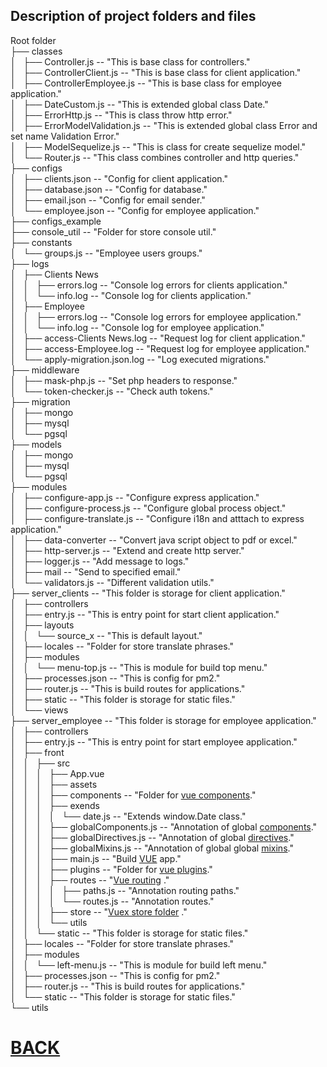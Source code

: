 ## Description of project folders and files  
Root folder  
├── classes   
│   ├── Controller.js  -- "This is base class for controllers."  
│   ├── ControllerClient.js  -- "This is base class for client application."  
│   ├── ControllerEmployee.js  -- "This is base class for employee application."  
│   ├── DateCustom.js  -- "This is extended global class Date."  
│   ├── ErrorHttp.js  -- "This is class throw http error."  
│   ├── ErrorModelValidation.js  -- "This is extended global class Error and set name Validation Error."  
│   ├── ModelSequelize.js  -- "This is class for create sequelize model."  
│   └── Router.js  -- "This class combines controller and http queries."  
├── configs   
│   ├── clients.json  -- "Config for client application."  
│   ├── database.json  -- "Config for database."  
│   ├── email.json  -- "Config for email sender."  
│   └── employee.json  -- "Config for employee application."  
├── configs_example   
├── console_util  -- "Folder for store console util."  
├── constants   
│   └── groups.js  -- "Employee users groups."  
├── logs   
│   ├── Clients News   
│   │   ├── errors.log  -- "Console log errors for clients application."  
│   │   └── info.log  -- "Console log for clients application."  
│   ├── Employee   
│   │   ├── errors.log  -- "Console log errors for employee application."  
│   │   └── info.log  -- "Console log for employee application."  
│   ├── access-Clients News.log  -- "Request log for client application."  
│   ├── access-Employee.log  -- "Request log for employee application."  
│   └── apply-migration.json.log  -- "Log executed migrations."  
├── middleware   
│   ├── mask-php.js  -- "Set php headers to response."  
│   └── token-checker.js  -- "Check auth tokens."  
├── migration   
│   ├── mongo   
│   ├── mysql   
│   └── pgsql   
├── models   
│   ├── mongo   
│   ├── mysql   
│   └── pgsql   
├── modules   
│   ├── configure-app.js  -- "Configure express application."  
│   ├── configure-process.js  -- "Configure global process object."  
│   ├── configure-translate.js  -- "Configure i18n and atttach to express application."  
│   ├── data-converter  -- "Convert java script object to pdf or excel."  
│   ├── http-server.js  -- "Extend and create http server."  
│   ├── logger.js  -- "Add message to logs."  
│   ├── mail  -- "Send to specified email."  
│   └── validators.js  -- "Different validation utils."  
├── server_clients  -- "This folder is storage for client application."  
│   ├── controllers   
│   ├── entry.js  -- "This is entry point for start client application."  
│   ├── layouts   
│   │   └── source_x  -- "This is default layout."  
│   ├── locales  -- "Folder for store translate phrases."  
│   ├── modules   
│   │   └── menu-top.js  -- "This is module for build top menu."  
│   ├── processes.json  -- "This is config for pm2."  
│   ├── router.js  -- "This is build routes for applications."  
│   ├── static  -- "This folder is storage for static files."  
│   └── views   
├── server_employee  -- "This folder is storage for employee application."  
│   ├── controllers   
│   ├── entry.js  -- "This is entry point for start employee application."  
│   ├── front   
│   │   ├── src   
│   │   │   ├── App.vue   
│   │   │   ├── assets   
│   │   │   ├── components  -- "Folder for [vue components](https://vuejs.org/v2/guide/plugins.html)."  
│   │   │   ├── exends   
│   │   │   │   └── date.js  -- "Extends window.Date class."  
│   │   │   ├── globalComponents.js  -- "Annotation of global [components](https://vuejs.org/v2/guide/components.html)."  
│   │   │   ├── globalDirectives.js  -- "Annotation of global [directives](https://vuejs.org/v2/guide/custom-directive.html)."  
│   │   │   ├── globalMixins.js  -- "Annotation of global global [mixins](https://vuejs.org/v2/guide/mixins.html)."  
│   │   │   ├── main.js  -- "Build [VUE](https://vuejs.org/) app."  
│   │   │   ├── plugins  -- "Folder for [vue plugins](https://vuejs.org/v2/guide/plugins.html)."  
│   │   │   ├── routes  -- "[Vue routing](https://vuejs.org/v2/guide/routing.html) ."  
│   │   │   │   ├── paths.js  -- "Annotation routing paths."  
│   │   │   │   └── routes.js  -- "Annotation routes."  
│   │   │   ├── store  -- "[Vuex store folder](https://vuex.vuejs.org/en/getting-started.html) ."  
│   │   │   └── utils   
│   │   └── static  -- "This folder is storage for static files."  
│   ├── locales  -- "Folder for store translate phrases."  
│   ├── modules   
│   │   └── left-menu.js  -- "This is module for build  left menu."  
│   ├── processes.json  -- "This is config for pm2."  
│   ├── router.js  -- "This is build routes for applications."  
│   └── static  -- "This folder is storage for static files."  
└── utils   
# [BACK](https://github.com/eagle7410/node_news_cms#project-folders-and-files)